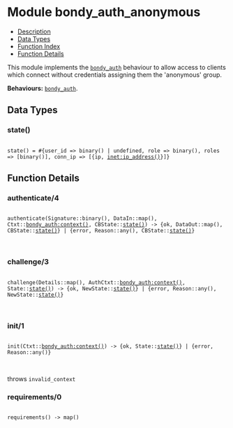 

# Module bondy_auth_anonymous #
* [Description](#description)
* [Data Types](#types)
* [Function Index](#index)
* [Function Details](#functions)

This module implements the [`bondy_auth`](bondy_auth.md) behaviour to allow access
to clients which connect without credentials assigning them the 'anonymous'
group.

__Behaviours:__ [`bondy_auth`](bondy_auth.md).

<a name="types"></a>

## Data Types ##


<a name="state()"></a>


### state() ###


<pre><code>
state() = #{user_id =&gt; binary() | undefined, role =&gt; binary(), roles =&gt; [binary()], conn_ip =&gt; [{ip, <a href="inet.md#type-ip_address">inet:ip_address()</a>}]}
</code></pre>


<a name="functions"></a>

## Function Details ##

<a name="authenticate-4"></a>

### authenticate/4 ###

<pre><code>
authenticate(Signature::binary(), DataIn::map(), Ctxt::<a href="bondy_auth.md#type-context">bondy_auth:context()</a>, CBState::<a href="#type-state">state()</a>) -&gt; {ok, DataOut::map(), CBState::<a href="#type-state">state()</a>} | {error, Reason::any(), CBState::<a href="#type-state">state()</a>}
</code></pre>
<br />

<a name="challenge-3"></a>

### challenge/3 ###

<pre><code>
challenge(Details::map(), AuthCtxt::<a href="bondy_auth.md#type-context">bondy_auth:context()</a>, State::<a href="#type-state">state()</a>) -&gt; {ok, NewState::<a href="#type-state">state()</a>} | {error, Reason::any(), NewState::<a href="#type-state">state()</a>}
</code></pre>
<br />

<a name="init-1"></a>

### init/1 ###

<pre><code>
init(Ctxt::<a href="bondy_auth.md#type-context">bondy_auth:context()</a>) -&gt; {ok, State::<a href="#type-state">state()</a>} | {error, Reason::any()}
</code></pre>
<br />

throws `invalid_context`

<a name="requirements-0"></a>

### requirements/0 ###

<pre><code>
requirements() -&gt; map()
</code></pre>
<br />

